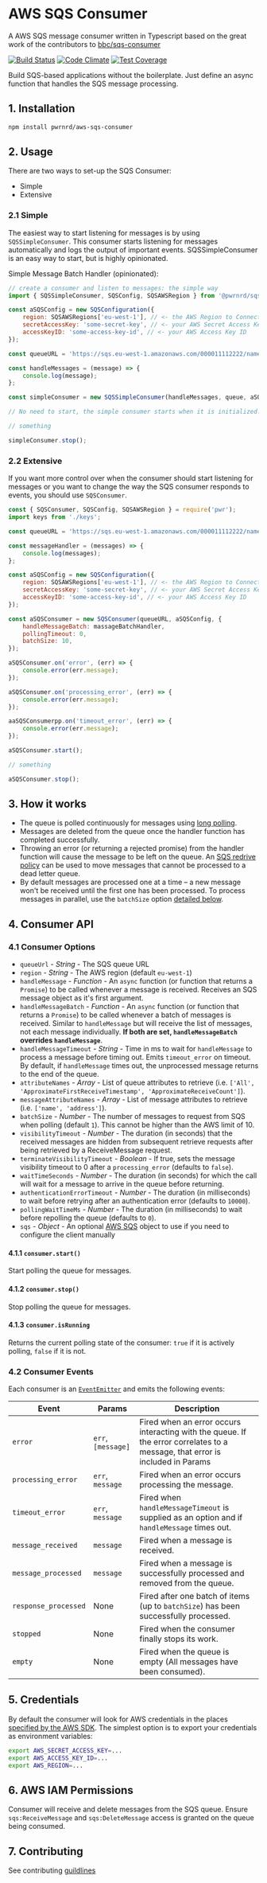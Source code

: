 # AWS SQS Consumer

A AWS SQS message consumer written in Typescript based on the great work of the contributors to [bbc/sqs-consumer](https://github.com/bbc/sqs-consumer)

[![Build Status](https://travis-ci.org/pwrnrd/aws-sqs-consumer.svg)](https://travis-ci.org/pwrnrd/aws-sqs-consumer)
[![Code Climate](https://codeclimate.com/github/pwrnrd/aws-sqs-consumer/badges/gpa.svg)](https://codeclimate.com/github/BBC/sqs-consumer)
[![Test Coverage](https://codeclimate.com/github/pwrnrd/aws-sqs-consumer/badges/coverage.svg)](https://codeclimate.com/github/BBC/sqs-consumer)

Build SQS-based applications without the boilerplate. Just define an async function that handles the SQS message processing.

## 1. Installation

```bash
npm install pwrnrd/aws-sqs-consumer
```

## 2. Usage

There are two ways to set-up the SQS Consumer:

-   Simple
-   Extensive

### 2.1 Simple

The easiest way to start listening for messages is by using `SQSSimpleConsumer`. This consumer starts listening for messages automatically and logs the output of important events. SQSSimpleConsumer is an easy way to start, but is highly opinionated.

Simple Message Batch Handler (opinionated):

```js
// create a consumer and listen to messages: the simple way
import { SQSSimpleConsumer, SQSConfig, SQSAWSRegion } from '@pwrnrd/sqs';

const aSQSConfig = new SQSConfiguration({
	region: SQSAWSRegions['eu-west-1'], // <- the AWS Region to Connect To.
	secretAccessKey: 'some-secret-key', // <- your AWS Secret Access Key
	accessKeyID: 'some-access-key-id', // <- your AWS Access Key ID
});

const queueURL = 'https://sqs.eu-west-1.amazonaws.com/000011112222/names'; // <- your queue URL

const handleMessages = (message) => {
	console.log(message);
};

const simpleConsumer = new SQSSimpleConsumer(handleMessages, queue, aSQSConfig);

// No need to start, the simple consumer starts when it is initialized.

// something

simpleConsumer.stop();
```

### 2.2 Extensive

If you want more control over when the consumer should start listening for messages or you want to change the way the SQS consumer responds to events, you should use `SQSConsumer`.

```js
const { SQSConsumer, SQSConfig, SQSAWSRegion } = require('pwr');
import keys from './keys';

const queueURL = 'https://sqs.eu-west-1.amazonaws.com/000011112222/names'; // <- your queue URL

const messageHandler = (messages) => {
	console.log(messages);
};

const aSQSConfig = new SQSConfiguration({
	region: SQSAWSRegions['eu-west-1'], // <- the AWS Region to Connect To.
	secretAccessKey: 'some-secret-key', // <- your AWS Secret Access Key
	accessKeyID: 'some-access-key-id', // <- your AWS Access Key ID
});

const aSQSConsumer = new SQSConsumer(queueURL, aSQSConfig, {
	handleMessageBatch: massageBatchHandler,
	pollingTimeout: 0,
	batchSize: 10,
});

aSQSConsumer.on('error', (err) => {
	console.error(err.message);
});

aSQSConsumer.on('processing_error', (err) => {
	console.error(err.message);
});

aaSQSConsumerpp.on('timeout_error', (err) => {
	console.error(err.message);
});

aSQSConsumer.start();

// something

aSQSConsumer.stop();
```

## 3. How it works

-   The queue is polled continuously for messages using [long polling](http://docs.aws.amazon.com/AWSSimpleQueueService/latest/SQSDeveloperGuide/sqs-long-polling.html).
-   Messages are deleted from the queue once the handler function has completed successfully.
-   Throwing an error (or returning a rejected promise) from the handler function will cause the message to be left on the queue. An [SQS redrive policy](http://docs.aws.amazon.com/AWSSimpleQueueService/latest/SQSDeveloperGuide/SQSDeadLetterQueue.html) can be used to move messages that cannot be processed to a dead letter queue.
-   By default messages are processed one at a time – a new message won't be received until the first one has been processed. To process messages in parallel, use the `batchSize` option [detailed below](#options).

## 4. Consumer API

### 4.1 Consumer Options

-   `queueUrl` - _String_ - The SQS queue URL
-   `region` - _String_ - The AWS region (default `eu-west-1`)
-   `handleMessage` - _Function_ - An `async` function (or function that returns a `Promise`) to be called whenever a message is received. Receives an SQS message object as it's first argument.
-   `handleMessageBatch` - _Function_ - An `async` function (or function that returns a `Promise`) to be called whenever a batch of messages is received. Similar to `handleMessage` but will receive the list of messages, not each message individually. **If both are set, `handleMessageBatch` overrides `handleMessage`**.
-   `handleMessageTimeout` - _String_ - Time in ms to wait for `handleMessage` to process a message before timing out. Emits `timeout_error` on timeout. By default, if `handleMessage` times out, the unprocessed message returns to the end of the queue.
-   `attributeNames` - _Array_ - List of queue attributes to retrieve (i.e. `['All', 'ApproximateFirstReceiveTimestamp', 'ApproximateReceiveCount']`).
-   `messageAttributeNames` - _Array_ - List of message attributes to retrieve (i.e. `['name', 'address']`).
-   `batchSize` - _Number_ - The number of messages to request from SQS when polling (default `1`). This cannot be higher than the AWS limit of 10.
-   `visibilityTimeout` - _Number_ - The duration (in seconds) that the received messages are hidden from subsequent retrieve requests after being retrieved by a ReceiveMessage request.
-   `terminateVisibilityTimeout` - _Boolean_ - If true, sets the message visibility timeout to 0 after a `processing_error` (defaults to `false`).
-   `waitTimeSeconds` - _Number_ - The duration (in seconds) for which the call will wait for a message to arrive in the queue before returning.
-   `authenticationErrorTimeout` - _Number_ - The duration (in milliseconds) to wait before retrying after an authentication error (defaults to `10000`).
-   `pollingWaitTimeMs` - _Number_ - The duration (in milliseconds) to wait before repolling the queue (defaults to `0`).
-   `sqs` - _Object_ - An optional [AWS SQS](http://docs.aws.amazon.com/AWSJavaScriptSDK/latest/AWS/SQS.html) object to use if you need to configure the client manually

#### 4.1.1 `consumer.start()`

Start polling the queue for messages.

#### 4.1.2 `consumer.stop()`

Stop polling the queue for messages.

#### 4.1.3 `consumer.isRunning`

Returns the current polling state of the consumer: `true` if it is actively polling, `false` if it is not.

### 4.2 Consumer Events

Each consumer is an [`EventEmitter`](http://nodejs.org/api/events.html) and emits the following events:

| Event                | Params             | Description                                                                                                                   |
| -------------------- | ------------------ | ----------------------------------------------------------------------------------------------------------------------------- |
| `error`              | `err`, `[message]` | Fired when an error occurs interacting with the queue. If the error correlates to a message, that error is included in Params |
| `processing_error`   | `err`, `message`   | Fired when an error occurs processing the message.                                                                            |
| `timeout_error`      | `err`, `message`   | Fired when `handleMessageTimeout` is supplied as an option and if `handleMessage` times out.                                  |
| `message_received`   | `message`          | Fired when a message is received.                                                                                             |
| `message_processed`  | `message`          | Fired when a message is successfully processed and removed from the queue.                                                    |
| `response_processed` | None               | Fired after one batch of items (up to `batchSize`) has been successfully processed.                                           |
| `stopped`            | None               | Fired when the consumer finally stops its work.                                                                               |
| `empty`              | None               | Fired when the queue is empty (All messages have been consumed).                                                              |

## 5. Credentials

By default the consumer will look for AWS credentials in the places [specified by the AWS SDK](http://docs.aws.amazon.com/AWSJavaScriptSDK/guide/node-configuring.html#Setting_AWS_Credentials). The simplest option is to export your credentials as environment variables:

```bash
export AWS_SECRET_ACCESS_KEY=...
export AWS_ACCESS_KEY_ID=...
export AWS_REGION=...
```

## 6. AWS IAM Permissions

Consumer will receive and delete messages from the SQS queue. Ensure `sqs:ReceiveMessage` and `sqs:DeleteMessage` access is granted on the queue being consumed.

## 7. Contributing

See contributing [guildlines](https://github.com/pwrnrd/aws-sqs-consumer/blob/master/CONTRIBUTING.md)
